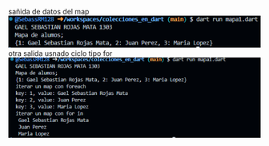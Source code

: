 sañida de datos del map
![alt text](image.png)
otra salida usnado ciclo tipo for
![alt text](image-1.png)